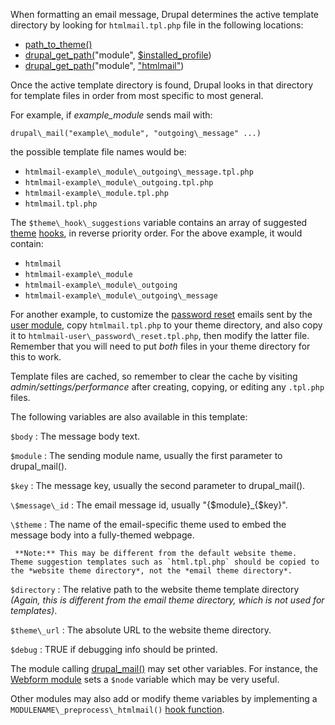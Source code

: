 When formatting an email message, Drupal determines the active template
directory by looking for `htmlmail.tpl.php` file in the following locations:

*    [path\_to\_theme()](http://api.drupal.org/api/drupal/includes--theme.inc/function/path\_to\_theme/7)
*    [drupal\_get\_path(](http://api.drupal.org/api/drupal/includes--common.inc/function/drupal\_get\_path/7)"module", [$installed\_profile](http://api.drupal.org/api/drupal/developer--globals.php/global/installed\_profile/7))
*    [drupal\_get\_path(](http://api.drupal.org/api/drupal/includes--common.inc/function/drupal\_get\_path/7)"module", ["htmlmail"](http://drupal.org/project/htmlmail))

Once the active template directory is found, Drupal looks in that directory
for template files in order from most specific to most general.

For example, if *example\_module* sends mail with:

`
    drupal\_mail("example\_module", "outgoing\_message" ...)
`

the possible template file names would be:

*    `htmlmail-example\_module\_outgoing\_message.tpl.php`
*    `htmlmail-example\_module\_outgoing.tpl.php`
*    `htmlmail-example\_module.tpl.php`
*    `htmlmail.tpl.php`

The `$theme\_hook\_suggestions` variable contains an array of suggested
[theme](http://api.drupal.org/api/drupal/includes--theme.inc/function/theme/7)
[hooks](http://api.drupal.org/api/drupal/modules--system--system.api.php/function/hook\_theme/7),
in reverse priority order.  For the above example, it would contain:

*    `htmlmail`
*    `htmlmail-example\_module`
*    `htmlmail-example\_module\_outgoing`
*    `htmlmail-example\_module\_outgoing\_message`

For another example, to customize the
[password reset](http://api.drupal.org/api/drupal/modules--user--user.pages.inc/function/user\_pass\_submit/7)
emails sent by the
[user module](http://api.drupal.org/api/drupal/modules--user--user.module/7),
copy `htmlmail.tpl.php` to your theme directory, and also
copy it to `htmlmail-user\_password\_reset.tpl.php`, then modify the
latter file. Remember that you will need to put *both* files in your theme
directory for this to work.

Template files are cached, so remember to clear the cache by visiting
*admin/settings/performance* after creating, copying, or editing any
`.tpl.php` files.

The following variables are also available in this template:

`$body`
:    The message body text.

`$module`
:    The sending module name, usually the first parameter to drupal\_mail().

`$key`
:    The message key, usually the second parameter to drupal\_mail().

`\$message\_id`
:    The email message id, usually "{\$module}\_{\$key}".

`\$theme`
:    The name of the email-specific theme used to embed the message body into a fully-themed webpage.

     **Note:** This may be different from the default website theme.  Theme suggestion templates such as `html.tpl.php` should be copied to the *website theme directory*, not the *email theme directory*.

`$directory`
:    The relative path to the website theme template directory *(Again, this is different from the email theme directory, which is not used for templates)*.

`$theme\_url`
:    The absolute URL to the website theme directory.

`$debug`
:    TRUE if debugging info should be printed.

The module calling
[drupal\_mail()](http://api.drupal.org/api/drupal/includes--mail.inc/function/drupal\_mail/7)
may set other variables.  For instance, the
[Webform module](http://drupal.org/project/webform)
sets a `$node` variable which may be very useful.

Other modules may also add or modify theme variables by implementing a
`MODULENAME\_preprocess\_htmlmail()`
[hook function](http://api.drupal.org/api/drupal/modules--system--theme.api.php/function/hook_preprocess_HOOK/7).
